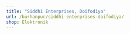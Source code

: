 ```yaml
---
title: "Siddhi Enterprises, Doifodiya"
url: /burhanpur/siddhi-enterprises-doifodiya/
shop: Elektronik
---
```

